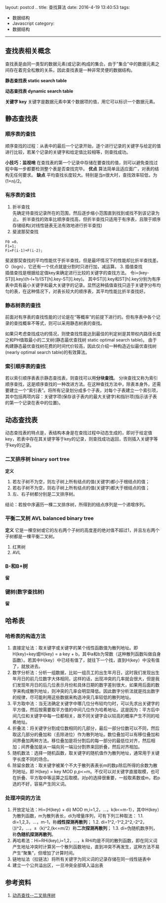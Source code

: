 layout: postcd ..
title: 查找算法
date: 2016-4-19 13:40:53
tags: 
- 数据结构
- Javascript
category:
- 数据结构
---

## 查找表相关概念
查找表是由同一类型的数据元素(或记录)构成的集合。由于"集合"中的数据元素之间存在着完全松散的关系，因此查找表是一种非常灵便的数据结构。
<!-- more -->
**静态查找表 static search table**

**动态查找表 dynamic search table**

**关键字 key** 关键字是数据元素中某个数据项的值，用它可以标识一个数据元素。

## 静态查找表
### 顺序表的查找
顺序查找的过程：从表中的最后一个记录开始，逐个进行记录的关键字与给定的值进行比较，若某个记录的关键字和给定值比较相等，则查找成功。

**小技巧：监视哨** 在查找表的第一个记录中存储在要查找的值，则可以避免查找过程中每一步都要检测整个表是否查找完毕。
**优点**
算法简单且适应面广，对表的结构无任何要求。
**缺点**
平均查找长度较大。特别是当n很大时，查找效率较低，为(1+n)/2。

### 有序表的查找
1. 折半查找  
先确定待查找记录所在的范围，然后逐步缩小范围直到找到或找不到该记录为止。
折半查找的效率比顺序查找高，但折半查找只适用于有序表，且限于顺序存储结构(对线性链表无法有效地进行折半查找)
2. 斐波那契查找
```
F0 =0，
F1=1;
Fi=F(i-1)+F(i-2);
```
斐波那契查找的平均性能优于折半查找，但是最坏情况下的性能却比折半查找差。O（logn），它还有一个优点就是分割时只进行加，减运算。
3. 插值查找  
插值查找是根据给定值key来确定进行比较的关键字的查找方法。
令i=(key-ST[l].key)(h-l+1)/(ST[h].key-ST[l].key)。
其中ST[l].key和ST[h].key分别为有序表中具有最小关键字和最大关键字的记录。显然这种插值查找只适于关键字分布均匀的表，在这种情况下，对表长较大的顺序表，其平均性能比折半查找好。

### 静态树表的查找
前面对有序表的查找性能的讨论是在“等概率”的前提下进行的。但有序表中各个记录的查找概率不等式，则可以采用静态树表的查找。

如果只考虑查找成功的情况，则使查找性能达到最佳的判定树是其带权内路径长度之和PH值取最小的二叉树(静态最优查找树 static optimal search table)。
由于构建静态最优查找树花费的时间代价较高，因此仅介绍一种构造近似最优查找树(nearly optimal search table)的有效算法。

### 索引顺序表的查找
若以索引顺序表表示静态查找表，则查找可以用**分块查找**。
分块查找又称为索引顺序查找，这是顺序查找的一种改进方法。在这种查找方法中，除表本身外，还需要建立一个“索引表”。将所有记录划分成多个子表，对每个子表建立一个索引项，其中包括两项内容：关键字项(保存该子表内的最大关键字)和指针项(指示该子表的第一个记录在表中的位置)。

## 动态查找表
动态查找表的特点是，表结构本身是在查找过程中动态生成的，即对于给定值key，若表中存在其关键字等于key的记录，则查找成功返回，否则插入关键字等于key的记录。
### 二叉排序树 binary sort tree
**定义**
1. 若左子树不为空，则左子树上所有结点的值(关键字)都小于根结点的值；
2. 若右子树不为空，则右子树上所有结点的值(关键字)都大于根结点的值；
3. 左、右子树都分别是二叉排序树。

结论：若按中序遍历一棵二叉排序树，所得到的结点序列是一个递增序列。
### 平衡二叉树 AVL balanced binary tree
**定义**
它是一棵空树或它的左右两个子树的高度差的绝对值不超过1，并且左右两个子树都是一棵平衡二叉树。
1. 红黑树
2. AVL
### B-和B+树
**留**
### 键树(数字查找树)
**留**


## 哈希表


### 哈希表的构造方法
1. 直接定址法：取关键字或关键字的某个线性函数值为散列地址。即H(key)=key或H(key) = a·key + b，其中a和b为常数（这种散列函数叫做自身函数）。若其中H(key）中已经有值了，就往下一个找，直到H(key）中没有值了，就放进去。
2. 数字分析法：分析一组数据，比如一组员工的出生年月日，这时我们发现出生年月日的前几位数字大体相同，这样的话，出现冲突的几率就会很大，但是我们发现年月日的后几位表示月份和具体日期的数字差别很大，如果用后面的数字来构成散列地址，则冲突的几率会明显降低。因此数字分析法就是找出数字的规律，尽可能利用这些数据来构造冲突几率较低的散列地址。
3. 平方取中法：当无法确定关键字中哪几位分布较均匀时，可以先求出关键字的平方值，然后按需要取平方值的中间几位作为哈希地址。这是因为：平方后中间几位和关键字中每一位都相关，故不同关键字会以较高的概率产生不同的哈希地址。
4. 折叠法：将关键字分割成位数相同的几部分，最后一部分位数可以不同，然后取这几部分的叠加和（去除进位）作为散列地址。数位叠加可以有移位叠加和间界叠加两种方法。移位叠加是将分割后的每一部分的最低位对齐，然后相加；间界叠加是从一端向另一端沿分割界来回折叠，然后对齐相加。
5. 随机数法：选择一随机函数，取关键字的随机值作为散列地址，通常用于关键字长度不同的场合。
6. 除留余数法：取关键字被某个不大于散列表表长m的数p除后所得的余数为散列地址。即 H(key) = key MOD p,p<=m。不仅可以对关键字直接取模，也可在折叠、平方取中等运算之后取模。对p的选择很重要，一般取素数或m，若p选的不好，容易产生同义词。

### 处理冲突的方法
1. 开放定址法：Hi=(H(key) + di) MOD m,i=1,2，…，k(k<=m-1），其中H(key）为散列函数，m为散列表长，di为增量序列，可有下列三种取法：
1.1. di=1,2,3，…，m-1，称**线性探测再散列**；
1.2. di=1^2,-1^2,2^2,-2^2，⑶^2，…，±（k)^2,(k<=m/2）称**二次探测再散列**；
1.3. di=伪随机数序列，称**伪随机探测再散列**。
2. 再哈希法：Hi=RHi(key),i=1,2，…，k RHi均是不同的散列函数，即在同义词产生地址冲突时计算另一个散列函数地址，直到冲突不再发生，这种方法不易产生“聚集”，但增加了计算时间。
3. 链地址法（拉链法）将所有关键字为同义词的记录存储在同一线性链表中
4. 建立一个公共溢出区，一旦冲突全部填入溢出表

## 参考资料
1. [动态查找--二叉排序树](http://www.html-js.com/article/2761)
